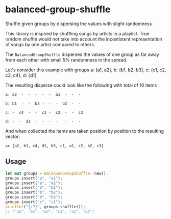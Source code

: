 # balanced-group-shuffle
Shuffle given groups by dispersing the values with slight randomness

This library is inspired by shuffling songs by artists in a playlist. True random shuffle would 
not take into account the incostistent representation of songs by one artist compared to others.

The `BalancedGroupShuffle` disperses the values of one group as far away from each other with small
5% randomness in the spread.

Let's consider this example with groups a: {a1, a2}, b: {b1, b2, b3}, c: {c1, c2, c3, c4}, d: {d1}

The resulting disperse could look like the following with total of 10 items
```
a: a2  -  -  -  -  -  a1  -  -  -

b: b1  -  -  b3 -  -  -  b2  -  - 

c: -  c4  -  -  c1 -  c2  -  -  c3 

d: -  -  d1  -  -  -  -   -  -  - 
```

And when collected the items are taken position by position to the resulting vector:

```
=> [a2, b1, c4, d1, b3, c1, a1, c2, b2, c3]
```


## Usage

```rust
let mut groups = BalancedGroupShuffle::new();
groups.insert("a", "a1");
groups.insert("a", "a2");
groups.insert("b", "b1");
groups.insert("b", "b2");
groups.insert("b", "b3");
groups.insert("c", "c1");
println!("{:?}", groups.shuffle());
// ["a2", "b1", "b3", "c1", "a1", "b2"]
```